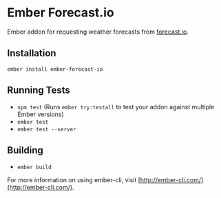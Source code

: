 # Ember Forecast.io

Ember addon for requesting weather forecasts from [forecast.io](http://forecast.io).

## Installation

`ember install ember-forecast-io`


## Running Tests

* `npm test` (Runs `ember try:testall` to test your addon against multiple Ember versions)
* `ember test`
* `ember test --server`

## Building

* `ember build`

For more information on using ember-cli, visit [http://ember-cli.com/](http://ember-cli.com/).

